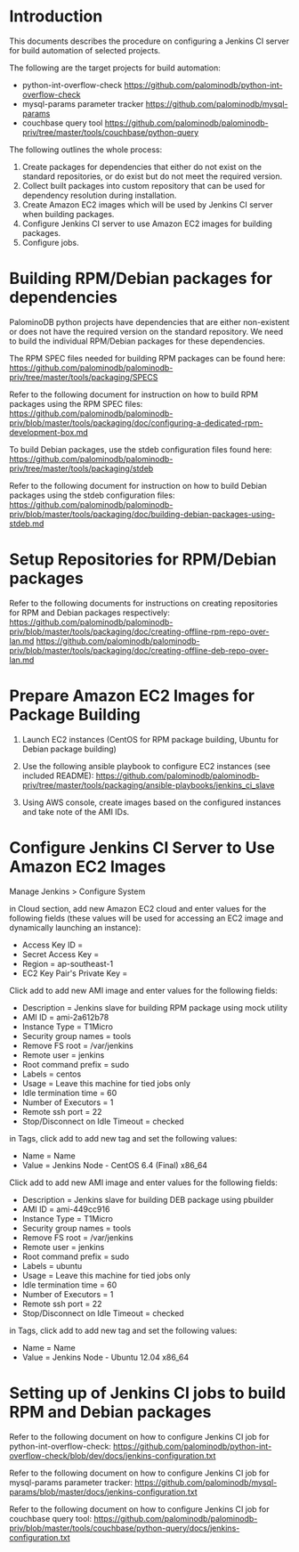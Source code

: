Introduction
============

This documents describes the procedure on configuring a Jenkins CI server
for build automation of selected projects.

The following are the target projects for build automation:
*   python-int-overflow-check
    https://github.com/palominodb/python-int-overflow-check
*   mysql-params parameter tracker
    https://github.com/palominodb/mysql-params
*   couchbase query tool
    https://github.com/palominodb/palominodb-priv/tree/master/tools/couchbase/python-query

The following outlines the whole process:
1)  Create packages for dependencies that either do not exist on the standard
    repositories, or do exist but do not meet the required version.
2)  Collect built packages into custom repository that can be used for
    dependency resolution during installation.
3)  Create Amazon EC2 images which will be used by Jenkins CI server when
    building packages.
4)  Configure Jenkins CI server to use Amazon EC2 images for building packages.
5)  Configure jobs.


Building RPM/Debian packages for dependencies
=============================================

PalominoDB python projects have dependencies that are either non-existent
or does not have the required version on the standard repository.  We need
to build the individual RPM/Debian packages for these dependencies.

The RPM SPEC files needed for building RPM packages can be found here:
https://github.com/palominodb/palominodb-priv/tree/master/tools/packaging/SPECS

Refer to the following document for instruction on how to build RPM packages
using the RPM SPEC files:
https://github.com/palominodb/palominodb-priv/blob/master/tools/packaging/doc/configuring-a-dedicated-rpm-development-box.md

To build Debian packages, use the stdeb configuration files found here:
https://github.com/palominodb/palominodb-priv/tree/master/tools/packaging/stdeb

Refer to the following document for instruction on how to build Debian
packages using the stdeb configuration files:
https://github.com/palominodb/palominodb-priv/blob/master/tools/packaging/doc/building-debian-packages-using-stdeb.md


Setup Repositories for RPM/Debian packages
==========================================

Refer to the following documents for instructions on creating repositories
for RPM and Debian packages respectively:
https://github.com/palominodb/palominodb-priv/blob/master/tools/packaging/doc/creating-offline-rpm-repo-over-lan.md
https://github.com/palominodb/palominodb-priv/blob/master/tools/packaging/doc/creating-offline-deb-repo-over-lan.md


Prepare Amazon EC2 Images for Package Building
==============================================

1. Launch EC2 instances (CentOS for RPM package building, Ubuntu for Debian
package building)

2. Use the following ansible playbook to configure EC2 instances (see
included README):
https://github.com/palominodb/palominodb-priv/tree/master/tools/packaging/ansible-playbooks/jenkins_ci_slave

3. Using AWS console, create images based on the configured instances and
take note of the AMI IDs.


Configure Jenkins CI Server to Use Amazon EC2 Images
====================================================

Manage Jenkins > Configure System

in Cloud section, add new Amazon EC2 cloud and enter values for the following
fields (these values will be used for accessing an EC2 image and dynamically
launching an instance):

* Access Key ID =
* Secret Access Key =
* Region = ap-southeast-1
* EC2 Key Pair's Private Key =

Click add to add new AMI image and enter values for the following fields:

* Description = Jenkins slave for building RPM package using mock utility
* AMI ID = ami-2a612b78
* Instance Type = T1Micro
* Security group names = tools
* Remove FS root = /var/jenkins
* Remote user = jenkins
* Root command prefix = sudo
* Labels = centos
* Usage = Leave this machine for tied jobs only
* Idle termination time = 60
* Number of Executors = 1
* Remote ssh port = 22
* Stop/Disconnect on Idle Timeout = checked

in Tags, click add to add new tag and set the following values:
* Name = Name
* Value = Jenkins Node - CentOS 6.4 (Final) x86_64

Click add to add new AMI image and enter values for the following fields:

* Description = Jenkins slave for building DEB package using pbuilder
* AMI ID = ami-449cc916
* Instance Type = T1Micro
* Security group names = tools
* Remove FS root = /var/jenkins
* Remote user = jenkins
* Root command prefix = sudo
* Labels = ubuntu
* Usage = Leave this machine for tied jobs only
* Idle termination time = 60
* Number of Executors = 1
* Remote ssh port = 22
* Stop/Disconnect on Idle Timeout = checked

in Tags, click add to add new tag and set the following values:
* Name = Name
* Value = Jenkins Node - Ubuntu 12.04 x86_64


Setting up of Jenkins CI jobs to build RPM and Debian packages
==============================================================

Refer to the following document on how to configure Jenkins CI job
for python-int-overflow-check:
https://github.com/palominodb/python-int-overflow-check/blob/dev/docs/jenkins-configuration.txt

Refer to the following document on how to configure Jenkins CI job
for mysql-params parameter tracker:
https://github.com/palominodb/mysql-params/blob/master/docs/jenkins-configuration.txt

Refer to the following document on how to configure Jenkins CI job
for couchbase query tool:
https://github.com/palominodb/palominodb-priv/blob/master/tools/couchbase/python-query/docs/jenkins-configuration.txt


